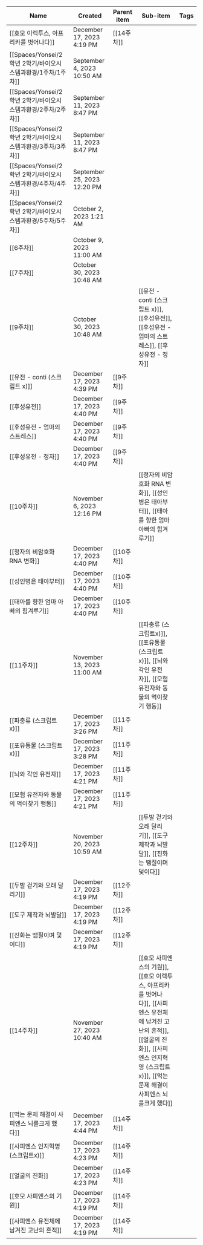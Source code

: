 |Name|Created|Parent item|Sub-item|Tags|
|---|---|---|---|---|
|[[호모 이렉투스, 아프리카를 벗어나다]]|December 17, 2023 4:19 PM|[[14주차]]|||
|[[Spaces/Yonsei/2학년 2학기/바이오시스템과환경/1주차/1주차]]|September 4, 2023 10:50 AM||||
|[[Spaces/Yonsei/2학년 2학기/바이오시스템과환경/2주차/2주차]]|September 11, 2023 8:47 PM||||
|[[Spaces/Yonsei/2학년 2학기/바이오시스템과환경/3주차/3주차]]|September 11, 2023 8:47 PM||||
|[[Spaces/Yonsei/2학년 2학기/바이오시스템과환경/4주차/4주차]]|September 25, 2023 12:20 PM||||
|[[Spaces/Yonsei/2학년 2학기/바이오시스템과환경/5주차/5주차]]|October 2, 2023 1:21 AM||||
|[[6주차]]|October 9, 2023 11:00 AM||||
|[[7주차]]|October 30, 2023 10:48 AM||||
|[[9주차]]|October 30, 2023 10:48 AM||[[유전 - conti (스크립트 x)]], [[후성유전]], [[후성유전 - 엄마의 스트레스]], [[후성유전 - 정자]]||
|[[유전 - conti (스크립트 x)]]|December 17, 2023 4:39 PM|[[9주차]]|||
|[[후성유전]]|December 17, 2023 4:40 PM|[[9주차]]|||
|[[후성유전 - 엄마의 스트레스]]|December 17, 2023 4:40 PM|[[9주차]]|||
|[[후성유전 - 정자]]|December 17, 2023 4:40 PM|[[9주차]]|||
|[[10주차]]|November 6, 2023 12:16 PM||[[정자의 비암호화 RNA 변화]], [[성인병은 태아부터]], [[태아를 향한 엄마 아빠의 힘겨루기]]||
|[[정자의 비암호화 RNA 변화]]|December 17, 2023 4:40 PM|[[10주차]]|||
|[[성인병은 태아부터]]|December 17, 2023 4:40 PM|[[10주차]]|||
|[[태아를 향한 엄마 아빠의 힘겨루기]]|December 17, 2023 4:40 PM|[[10주차]]|||
|[[11주차]]|November 13, 2023 11:00 AM||[[파충류 (스크립트x)]], [[포유동물 (스크립트x)]], [[뇌와 각인 유전자]], [[모험 유전자와 동물의 먹이찾기 행동]]||
|[[파충류 (스크립트x)]]|December 17, 2023 3:26 PM|[[11주차]]|||
|[[포유동물 (스크립트x)]]|December 17, 2023 3:28 PM|[[11주차]]|||
|[[뇌와 각인 유전자]]|December 17, 2023 4:21 PM|[[11주차]]|||
|[[모험 유전자와 동물의 먹이찾기 행동]]|December 17, 2023 4:21 PM|[[11주차]]|||
|[[12주차]]|November 20, 2023 10:59 AM||[[두발 걷기와 오래 달리기]], [[도구 제작과 뇌발달]], [[진화는 땜질이며 덫이다]]||
|[[두발 걷기와 오래 달리기]]|December 17, 2023 4:19 PM|[[12주차]]|||
|[[도구 제작과 뇌발달]]|December 17, 2023 4:19 PM|[[12주차]]|||
|[[진화는 땜질이며 덫이다]]|December 17, 2023 4:19 PM|[[12주차]]|||
|[[14주차]]|November 27, 2023 10:40 AM||[[호모 사피엔스의 기원]], [[호모 이렉투스, 아프리카를 벗어나다]], [[사피엔스 유전체에 남겨진 고난의 흔적]], [[얼굴의 진화]], [[사피엔스 인지혁명 (스크립트x)]], [[먹는 문제 해결이 사피엔스 뇌를크게 했다]]||
|[[먹는 문제 해결이 사피엔스 뇌를크게 했다]]|December 17, 2023 4:44 PM|[[14주차]]|||
|[[사피엔스 인지혁명 (스크립트x)]]|December 17, 2023 4:23 PM|[[14주차]]|||
|[[얼굴의 진화]]|December 17, 2023 4:23 PM|[[14주차]]|||
|[[호모 사피엔스의 기원]]|December 17, 2023 4:19 PM|[[14주차]]|||
|[[사피엔스 유전체에 남겨진 고난의 흔적]]|December 17, 2023 4:19 PM|[[14주차]]|||